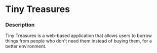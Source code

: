 # Tiny Treasures

### Description

Tiny Treasures is a web-based application that allows users to borrow things from people who don't need them instead of buying them, for a better environment.
